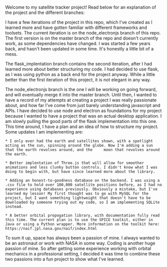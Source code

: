 Welcome to my satellite tracker project! Read below for an explanation of the project and the different branches:

I have a few iterations of the project in this repo, which I've created as I learned more and have gotten familiar with different frameworks and toolsets. The current iteration is on the node_electronjs branch of this repo. The first version is on the master branch of the repo and doesn't currently work, as some dependencies have changed. I was started a few years back, and hasn't been updated in some time. It's honestly a little bit of a mess.

The flask_implentation branch contains the second iteration, after I had learned more about better structuring my code. I had decided to use flask, as I was using python as a back end for the project anyway. While a little better than the first iteration of this project, it is not elegant in any way.

The node_electronjs branch is the one I will be working on going forward, and will eventually merge it into the master branch. Until then, I wanted to have a record of my attempts at creating a project I was really passionate about, and how far I've come from just barely understanding javascript and APIs. I have decided to use node and electron as foundations for my project because I wanted to have a project that was an actual desktop application. I am slowly pulling the good parts of the flask implementation into this one. This time around, I have a plan and an idea of how to structure my project. Some updates I am implementing are:

    * I only ever had the earth and satellites shown, with a spotlight acting as the sun, spinning around the globe. Now I'm adding a sun that the earth revolves around, and the     moon that revolves around the earth.
    
    * Better implentation of Three.js that will allow for smoother animations and less clunky button controls. I didn't know what I was doing to begin with, but have since learned more about the library.
    
    * Adding an honest-to-goodness database on the backend. I was using a .csv file to hold over 100,000 satellite positions before, as I had no experience using databases previously. Obviously a mistake, but I've learned my lesson! My first thought was to go with MySQL for the project, but I want something lightweight that doesn't have to be downloaded by someone trying out my code, so I am implementing SQLite instead.
    
    * A better orbital propogation library, with documentation fully read this time. The current plan is to use the SPICE toolkit, either in Java or using a Python wrapper. More information on the toolkit here: https://naif.jpl.nasa.gov/naif/index.html
    
To sum it up, space has always been a passion of mine. I always wanted to be an astronaut or work with NASA in some way. Coding is another huge passion of mine. So after getting some experience working with orbital mechanics in a professional setting, I decided it was time to combine these two passions into a fun project to show what I've learned.
